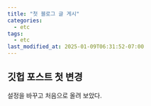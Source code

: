 ```yaml
---
title: "첫 블로그 글 게시"
categories:
  - etc
tags:
  - etc
last_modified_at: 2025-01-09T06:31:52-07:00
---
```


## 깃헙 포스트 첫 변경

설정을 바꾸고 처음으로 올려 보았다.
